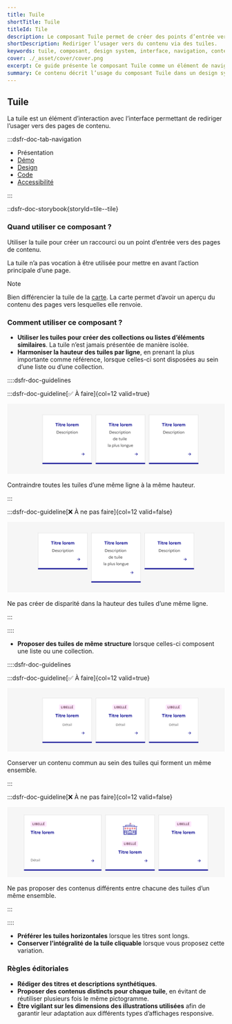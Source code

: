 ```yaml
---
title: Tuile
shortTitle: Tuile
titleId: Tile
description: Le composant Tuile permet de créer des points d’entrée vers des pages de contenu au sein d’interfaces organisées.
shortDescription: Rediriger l’usager vers du contenu via des tuiles.
keywords: tuile, composant, design system, interface, navigation, contenu, accessibilité, UX, UI, carte
cover: ./_asset/cover/cover.png
excerpt: Ce guide présente le composant Tuile comme un élément de navigation vers des contenus, avec des recommandations d’usage et des règles éditoriales pour assurer cohérence et clarté.
summary: Ce contenu décrit l’usage du composant Tuile dans un design system. Il précise son rôle dans la navigation vers des pages de contenu, ses différences avec le composant Carte, et les bonnes pratiques à adopter pour garantir une présentation cohérente dans les listes ou collections. Ce guide s’adresse aux concepteurs et développeurs souhaitant structurer visuellement des ensembles de liens tout en assurant une expérience utilisateur fluide et accessible.
---
```


## Tuile

La tuile est un élément d’interaction avec l’interface permettant de rediriger l’usager vers des pages de contenu.

:::dsfr-doc-tab-navigation

- Présentation
- [Démo](./demo/index.md)
- [Design](./design/index.md)
- [Code](./code/index.md)
- [Accessibilité](./accessibility/index.md)

:::

::dsfr-doc-storybook{storyId=tile--tile}

### Quand utiliser ce composant ?

Utiliser la tuile pour créer un raccourci ou un point d’entrée vers des pages de contenu.

La tuile n’a pas vocation à être utilisée pour mettre en avant l’action principale d’une page.

>[!NOTE]
> Bien différencier la tuile de la [carte](../../../card/_part/doc/index.md). La carte permet d’avoir un aperçu du contenu des pages vers lesquelles elle renvoie.

### Comment utiliser ce composant ?

- **Utiliser les tuiles pour créer des collections ou listes d’éléments similaires**. La tuile n’est jamais présentée de manière isolée.
- **Harmoniser la hauteur des tuiles par ligne**, en prenant la plus importante comme référence, lorsque celles-ci sont disposées au sein d’une liste ou d’une collection.

::::dsfr-doc-guidelines

:::dsfr-doc-guideline[✅ À faire]{col=12 valid=true}

![](./_asset/use/do-1.png)

Contraindre toutes les tuiles d’une même ligne à la même hauteur.

:::

:::dsfr-doc-guideline[❌ À ne pas faire]{col=12 valid=false}

![](./_asset/use/dont-1.png)

Ne pas créer de disparité dans la hauteur des tuiles d’une même ligne.

:::

::::

- **Proposer des tuiles de même structure** lorsque celles-ci composent une liste ou une collection.

::::dsfr-doc-guidelines

:::dsfr-doc-guideline[✅ À faire]{col=12 valid=true}

![](./_asset/use/do-2.png)

Conserver un contenu commun au sein des tuiles qui forment un même ensemble.

:::

:::dsfr-doc-guideline[❌ À ne pas faire]{col=12 valid=false}

![](./_asset/use/dont-2.png)

Ne pas proposer des contenus différents entre chacune des tuiles d’un même ensemble.

:::

::::

- **Préférer les tuiles horizontales** lorsque les titres sont longs.
- **Conserver l’intégralité de la tuile cliquable** lorsque vous proposez cette variation.

### Règles éditoriales

- **Rédiger des titres et descriptions synthétiques**.
- **Proposer des contenus distincts pour chaque tuile**, en évitant de réutiliser plusieurs fois le même pictogramme.
- **Être vigilant sur les dimensions des illustrations utilisées** afin de garantir leur adaptation aux différents types d’affichages responsive.
